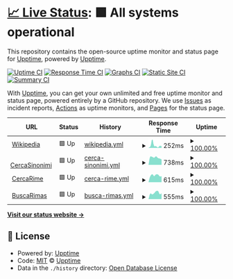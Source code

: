 # [📈 Live Status](https://upptime.github.io/upptime): <!--live status--> **🟩 All systems operational**

This repository contains the open-source uptime monitor and status page for [Upptime](https://upptime.js.org), powered by [Upptime](https://github.com/upptime/upptime).

[![Uptime CI](https://github.com/metalgigio/upptime/workflows/Uptime%20CI/badge.svg)](https://github.com/metalgigio/upptime/actions?query=workflow%3A%22Uptime+CI%22)
[![Response Time CI](https://github.com/metalgigio/upptime/workflows/Response%20Time%20CI/badge.svg)](https://github.com/metalgigio/upptime/actions?query=workflow%3A%22Response+Time+CI%22)
[![Graphs CI](https://github.com/metalgigio/upptime/workflows/Graphs%20CI/badge.svg)](https://github.com/metalgigio/upptime/actions?query=workflow%3A%22Graphs+CI%22)
[![Static Site CI](https://github.com/metalgigio/upptime/workflows/Static%20Site%20CI/badge.svg)](https://github.com/metalgigio/upptime/actions?query=workflow%3A%22Static+Site+CI%22)
[![Summary CI](https://github.com/metalgigio/upptime/workflows/Summary%20CI/badge.svg)](https://github.com/metalgigio/upptime/actions?query=workflow%3A%22Summary+CI%22)

With [Upptime](https://upptime.js.org), you can get your own unlimited and free uptime monitor and status page, powered entirely by a GitHub repository. We use [Issues](https://github.com/upptime/upptime/issues) as incident reports, [Actions](https://github.com/metalgigio/upptime/actions) as uptime monitors, and [Pages](https://upptime.github.io/upptime) for the status page.

<!--start: status pages-->
<!-- This summary is generated by Upptime (https://github.com/upptime/upptime) -->
<!-- Do not edit this manually, your changes will be overwritten -->
<!-- prettier-ignore -->
| URL | Status | History | Response Time | Uptime |
| --- | ------ | ------- | ------------- | ------ |
| <img alt="" src="https://icons.duckduckgo.com/ip3/en.wikipedia.org.ico" height="13"> [Wikipedia](https://en.wikipedia.org) | 🟩 Up | [wikipedia.yml](https://github.com/metalgigio/upptime/commits/HEAD/history/wikipedia.yml) | <details><summary><img alt="Response time graph" src="./graphs/wikipedia/response-time-week.png" height="20"> 252ms</summary><br><a href="https://metalgigio.github.io/upptime/history/wikipedia"><img alt="Response time 212" src="https://img.shields.io/endpoint?url=https%3A%2F%2Fraw.githubusercontent.com%2Fmetalgigio%2Fupptime%2FHEAD%2Fapi%2Fwikipedia%2Fresponse-time.json"></a><br><a href="https://metalgigio.github.io/upptime/history/wikipedia"><img alt="24-hour response time 179" src="https://img.shields.io/endpoint?url=https%3A%2F%2Fraw.githubusercontent.com%2Fmetalgigio%2Fupptime%2FHEAD%2Fapi%2Fwikipedia%2Fresponse-time-day.json"></a><br><a href="https://metalgigio.github.io/upptime/history/wikipedia"><img alt="7-day response time 252" src="https://img.shields.io/endpoint?url=https%3A%2F%2Fraw.githubusercontent.com%2Fmetalgigio%2Fupptime%2FHEAD%2Fapi%2Fwikipedia%2Fresponse-time-week.json"></a><br><a href="https://metalgigio.github.io/upptime/history/wikipedia"><img alt="30-day response time 210" src="https://img.shields.io/endpoint?url=https%3A%2F%2Fraw.githubusercontent.com%2Fmetalgigio%2Fupptime%2FHEAD%2Fapi%2Fwikipedia%2Fresponse-time-month.json"></a><br><a href="https://metalgigio.github.io/upptime/history/wikipedia"><img alt="1-year response time 206" src="https://img.shields.io/endpoint?url=https%3A%2F%2Fraw.githubusercontent.com%2Fmetalgigio%2Fupptime%2FHEAD%2Fapi%2Fwikipedia%2Fresponse-time-year.json"></a></details> | <details><summary><a href="https://metalgigio.github.io/upptime/history/wikipedia">100.00%</a></summary><a href="https://metalgigio.github.io/upptime/history/wikipedia"><img alt="All-time uptime 100.00%" src="https://img.shields.io/endpoint?url=https%3A%2F%2Fraw.githubusercontent.com%2Fmetalgigio%2Fupptime%2FHEAD%2Fapi%2Fwikipedia%2Fuptime.json"></a><br><a href="https://metalgigio.github.io/upptime/history/wikipedia"><img alt="24-hour uptime 100.00%" src="https://img.shields.io/endpoint?url=https%3A%2F%2Fraw.githubusercontent.com%2Fmetalgigio%2Fupptime%2FHEAD%2Fapi%2Fwikipedia%2Fuptime-day.json"></a><br><a href="https://metalgigio.github.io/upptime/history/wikipedia"><img alt="7-day uptime 100.00%" src="https://img.shields.io/endpoint?url=https%3A%2F%2Fraw.githubusercontent.com%2Fmetalgigio%2Fupptime%2FHEAD%2Fapi%2Fwikipedia%2Fuptime-week.json"></a><br><a href="https://metalgigio.github.io/upptime/history/wikipedia"><img alt="30-day uptime 100.00%" src="https://img.shields.io/endpoint?url=https%3A%2F%2Fraw.githubusercontent.com%2Fmetalgigio%2Fupptime%2FHEAD%2Fapi%2Fwikipedia%2Fuptime-month.json"></a><br><a href="https://metalgigio.github.io/upptime/history/wikipedia"><img alt="1-year uptime 100.00%" src="https://img.shields.io/endpoint?url=https%3A%2F%2Fraw.githubusercontent.com%2Fmetalgigio%2Fupptime%2FHEAD%2Fapi%2Fwikipedia%2Fuptime-year.json"></a></details>
| <img alt="" src="https://icons.duckduckgo.com/ip3/www.cercasinonimi.it.ico" height="13"> [CercaSinonimi](https://www.cercasinonimi.it) | 🟩 Up | [cerca-sinonimi.yml](https://github.com/metalgigio/upptime/commits/HEAD/history/cerca-sinonimi.yml) | <details><summary><img alt="Response time graph" src="./graphs/cerca-sinonimi/response-time-week.png" height="20"> 738ms</summary><br><a href="https://metalgigio.github.io/upptime/history/cerca-sinonimi"><img alt="Response time 713" src="https://img.shields.io/endpoint?url=https%3A%2F%2Fraw.githubusercontent.com%2Fmetalgigio%2Fupptime%2FHEAD%2Fapi%2Fcerca-sinonimi%2Fresponse-time.json"></a><br><a href="https://metalgigio.github.io/upptime/history/cerca-sinonimi"><img alt="24-hour response time 546" src="https://img.shields.io/endpoint?url=https%3A%2F%2Fraw.githubusercontent.com%2Fmetalgigio%2Fupptime%2FHEAD%2Fapi%2Fcerca-sinonimi%2Fresponse-time-day.json"></a><br><a href="https://metalgigio.github.io/upptime/history/cerca-sinonimi"><img alt="7-day response time 738" src="https://img.shields.io/endpoint?url=https%3A%2F%2Fraw.githubusercontent.com%2Fmetalgigio%2Fupptime%2FHEAD%2Fapi%2Fcerca-sinonimi%2Fresponse-time-week.json"></a><br><a href="https://metalgigio.github.io/upptime/history/cerca-sinonimi"><img alt="30-day response time 723" src="https://img.shields.io/endpoint?url=https%3A%2F%2Fraw.githubusercontent.com%2Fmetalgigio%2Fupptime%2FHEAD%2Fapi%2Fcerca-sinonimi%2Fresponse-time-month.json"></a><br><a href="https://metalgigio.github.io/upptime/history/cerca-sinonimi"><img alt="1-year response time 715" src="https://img.shields.io/endpoint?url=https%3A%2F%2Fraw.githubusercontent.com%2Fmetalgigio%2Fupptime%2FHEAD%2Fapi%2Fcerca-sinonimi%2Fresponse-time-year.json"></a></details> | <details><summary><a href="https://metalgigio.github.io/upptime/history/cerca-sinonimi">100.00%</a></summary><a href="https://metalgigio.github.io/upptime/history/cerca-sinonimi"><img alt="All-time uptime 99.98%" src="https://img.shields.io/endpoint?url=https%3A%2F%2Fraw.githubusercontent.com%2Fmetalgigio%2Fupptime%2FHEAD%2Fapi%2Fcerca-sinonimi%2Fuptime.json"></a><br><a href="https://metalgigio.github.io/upptime/history/cerca-sinonimi"><img alt="24-hour uptime 100.00%" src="https://img.shields.io/endpoint?url=https%3A%2F%2Fraw.githubusercontent.com%2Fmetalgigio%2Fupptime%2FHEAD%2Fapi%2Fcerca-sinonimi%2Fuptime-day.json"></a><br><a href="https://metalgigio.github.io/upptime/history/cerca-sinonimi"><img alt="7-day uptime 100.00%" src="https://img.shields.io/endpoint?url=https%3A%2F%2Fraw.githubusercontent.com%2Fmetalgigio%2Fupptime%2FHEAD%2Fapi%2Fcerca-sinonimi%2Fuptime-week.json"></a><br><a href="https://metalgigio.github.io/upptime/history/cerca-sinonimi"><img alt="30-day uptime 100.00%" src="https://img.shields.io/endpoint?url=https%3A%2F%2Fraw.githubusercontent.com%2Fmetalgigio%2Fupptime%2FHEAD%2Fapi%2Fcerca-sinonimi%2Fuptime-month.json"></a><br><a href="https://metalgigio.github.io/upptime/history/cerca-sinonimi"><img alt="1-year uptime 99.98%" src="https://img.shields.io/endpoint?url=https%3A%2F%2Fraw.githubusercontent.com%2Fmetalgigio%2Fupptime%2FHEAD%2Fapi%2Fcerca-sinonimi%2Fuptime-year.json"></a></details>
| <img alt="" src="https://icons.duckduckgo.com/ip3/www.cercarime.it.ico" height="13"> [CercaRime](https://www.cercarime.it) | 🟩 Up | [cerca-rime.yml](https://github.com/metalgigio/upptime/commits/HEAD/history/cerca-rime.yml) | <details><summary><img alt="Response time graph" src="./graphs/cerca-rime/response-time-week.png" height="20"> 615ms</summary><br><a href="https://metalgigio.github.io/upptime/history/cerca-rime"><img alt="Response time 748" src="https://img.shields.io/endpoint?url=https%3A%2F%2Fraw.githubusercontent.com%2Fmetalgigio%2Fupptime%2FHEAD%2Fapi%2Fcerca-rime%2Fresponse-time.json"></a><br><a href="https://metalgigio.github.io/upptime/history/cerca-rime"><img alt="24-hour response time 533" src="https://img.shields.io/endpoint?url=https%3A%2F%2Fraw.githubusercontent.com%2Fmetalgigio%2Fupptime%2FHEAD%2Fapi%2Fcerca-rime%2Fresponse-time-day.json"></a><br><a href="https://metalgigio.github.io/upptime/history/cerca-rime"><img alt="7-day response time 615" src="https://img.shields.io/endpoint?url=https%3A%2F%2Fraw.githubusercontent.com%2Fmetalgigio%2Fupptime%2FHEAD%2Fapi%2Fcerca-rime%2Fresponse-time-week.json"></a><br><a href="https://metalgigio.github.io/upptime/history/cerca-rime"><img alt="30-day response time 624" src="https://img.shields.io/endpoint?url=https%3A%2F%2Fraw.githubusercontent.com%2Fmetalgigio%2Fupptime%2FHEAD%2Fapi%2Fcerca-rime%2Fresponse-time-month.json"></a><br><a href="https://metalgigio.github.io/upptime/history/cerca-rime"><img alt="1-year response time 738" src="https://img.shields.io/endpoint?url=https%3A%2F%2Fraw.githubusercontent.com%2Fmetalgigio%2Fupptime%2FHEAD%2Fapi%2Fcerca-rime%2Fresponse-time-year.json"></a></details> | <details><summary><a href="https://metalgigio.github.io/upptime/history/cerca-rime">100.00%</a></summary><a href="https://metalgigio.github.io/upptime/history/cerca-rime"><img alt="All-time uptime 99.98%" src="https://img.shields.io/endpoint?url=https%3A%2F%2Fraw.githubusercontent.com%2Fmetalgigio%2Fupptime%2FHEAD%2Fapi%2Fcerca-rime%2Fuptime.json"></a><br><a href="https://metalgigio.github.io/upptime/history/cerca-rime"><img alt="24-hour uptime 100.00%" src="https://img.shields.io/endpoint?url=https%3A%2F%2Fraw.githubusercontent.com%2Fmetalgigio%2Fupptime%2FHEAD%2Fapi%2Fcerca-rime%2Fuptime-day.json"></a><br><a href="https://metalgigio.github.io/upptime/history/cerca-rime"><img alt="7-day uptime 100.00%" src="https://img.shields.io/endpoint?url=https%3A%2F%2Fraw.githubusercontent.com%2Fmetalgigio%2Fupptime%2FHEAD%2Fapi%2Fcerca-rime%2Fuptime-week.json"></a><br><a href="https://metalgigio.github.io/upptime/history/cerca-rime"><img alt="30-day uptime 100.00%" src="https://img.shields.io/endpoint?url=https%3A%2F%2Fraw.githubusercontent.com%2Fmetalgigio%2Fupptime%2FHEAD%2Fapi%2Fcerca-rime%2Fuptime-month.json"></a><br><a href="https://metalgigio.github.io/upptime/history/cerca-rime"><img alt="1-year uptime 99.98%" src="https://img.shields.io/endpoint?url=https%3A%2F%2Fraw.githubusercontent.com%2Fmetalgigio%2Fupptime%2FHEAD%2Fapi%2Fcerca-rime%2Fuptime-year.json"></a></details>
| <img alt="" src="https://icons.duckduckgo.com/ip3/www.buscarimas.com.ico" height="13"> [BuscaRimas](https://www.buscarimas.com) | 🟩 Up | [busca-rimas.yml](https://github.com/metalgigio/upptime/commits/HEAD/history/busca-rimas.yml) | <details><summary><img alt="Response time graph" src="./graphs/busca-rimas/response-time-week.png" height="20"> 555ms</summary><br><a href="https://metalgigio.github.io/upptime/history/busca-rimas"><img alt="Response time 602" src="https://img.shields.io/endpoint?url=https%3A%2F%2Fraw.githubusercontent.com%2Fmetalgigio%2Fupptime%2FHEAD%2Fapi%2Fbusca-rimas%2Fresponse-time.json"></a><br><a href="https://metalgigio.github.io/upptime/history/busca-rimas"><img alt="24-hour response time 512" src="https://img.shields.io/endpoint?url=https%3A%2F%2Fraw.githubusercontent.com%2Fmetalgigio%2Fupptime%2FHEAD%2Fapi%2Fbusca-rimas%2Fresponse-time-day.json"></a><br><a href="https://metalgigio.github.io/upptime/history/busca-rimas"><img alt="7-day response time 555" src="https://img.shields.io/endpoint?url=https%3A%2F%2Fraw.githubusercontent.com%2Fmetalgigio%2Fupptime%2FHEAD%2Fapi%2Fbusca-rimas%2Fresponse-time-week.json"></a><br><a href="https://metalgigio.github.io/upptime/history/busca-rimas"><img alt="30-day response time 559" src="https://img.shields.io/endpoint?url=https%3A%2F%2Fraw.githubusercontent.com%2Fmetalgigio%2Fupptime%2FHEAD%2Fapi%2Fbusca-rimas%2Fresponse-time-month.json"></a><br><a href="https://metalgigio.github.io/upptime/history/busca-rimas"><img alt="1-year response time 597" src="https://img.shields.io/endpoint?url=https%3A%2F%2Fraw.githubusercontent.com%2Fmetalgigio%2Fupptime%2FHEAD%2Fapi%2Fbusca-rimas%2Fresponse-time-year.json"></a></details> | <details><summary><a href="https://metalgigio.github.io/upptime/history/busca-rimas">100.00%</a></summary><a href="https://metalgigio.github.io/upptime/history/busca-rimas"><img alt="All-time uptime 99.99%" src="https://img.shields.io/endpoint?url=https%3A%2F%2Fraw.githubusercontent.com%2Fmetalgigio%2Fupptime%2FHEAD%2Fapi%2Fbusca-rimas%2Fuptime.json"></a><br><a href="https://metalgigio.github.io/upptime/history/busca-rimas"><img alt="24-hour uptime 100.00%" src="https://img.shields.io/endpoint?url=https%3A%2F%2Fraw.githubusercontent.com%2Fmetalgigio%2Fupptime%2FHEAD%2Fapi%2Fbusca-rimas%2Fuptime-day.json"></a><br><a href="https://metalgigio.github.io/upptime/history/busca-rimas"><img alt="7-day uptime 100.00%" src="https://img.shields.io/endpoint?url=https%3A%2F%2Fraw.githubusercontent.com%2Fmetalgigio%2Fupptime%2FHEAD%2Fapi%2Fbusca-rimas%2Fuptime-week.json"></a><br><a href="https://metalgigio.github.io/upptime/history/busca-rimas"><img alt="30-day uptime 100.00%" src="https://img.shields.io/endpoint?url=https%3A%2F%2Fraw.githubusercontent.com%2Fmetalgigio%2Fupptime%2FHEAD%2Fapi%2Fbusca-rimas%2Fuptime-month.json"></a><br><a href="https://metalgigio.github.io/upptime/history/busca-rimas"><img alt="1-year uptime 99.98%" src="https://img.shields.io/endpoint?url=https%3A%2F%2Fraw.githubusercontent.com%2Fmetalgigio%2Fupptime%2FHEAD%2Fapi%2Fbusca-rimas%2Fuptime-year.json"></a></details>

<!--end: status pages-->

[**Visit our status website →**](https://upptime.github.io/upptime)

## 📄 License

- Powered by: [Upptime](https://github.com/upptime/upptime)
- Code: [MIT](./LICENSE) © [Upptime](https://upptime.js.org)
- Data in the `./history` directory: [Open Database License](https://opendatacommons.org/licenses/odbl/1-0/)
